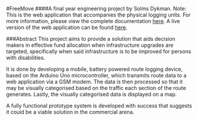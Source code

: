 #FreeMove
####A final year engineering project by Solms Dykman.
Note: This is the web application that accompanies the physical logging units. For more information, please view the complete documentation [here](https://www.dropbox.com/s/7fj30pihaqzhlf3/SDykman--FinalDissertation.pdf?dl=0). A live version of the web application can be found [here](freemove.meteor.com).

###Abstract
This project aims to provide a solution that aids decision makers in effective fund allocation when infrastructure upgrades are targeted, specifically when said infrastructure is to be improved for persons with disabilities.

It is done by developing a mobile, battery powered route logging device, based on the Arduino Uno microcontroller, which transmits route data to a web application via a GSM modem. The data is then processed so that it may be visually categorised based on the traffic each section of the route generates. Lastly, the visually categorised data is displayed on a map.

A fully functional prototype system is developed with success that suggests it could be a viable solution in the commercial arena.
